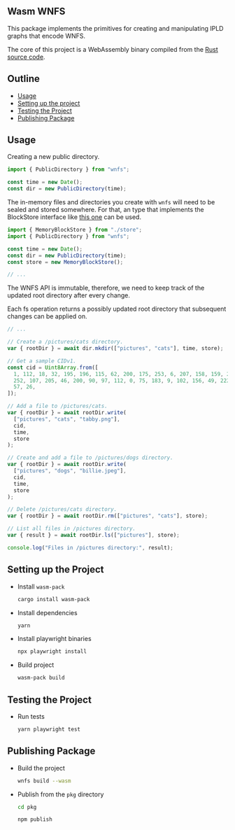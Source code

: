 ## Wasm WNFS

This package implements the primitives for creating and manipulating IPLD graphs that encode WNFS.

The core of this project is a WebAssembly binary compiled from the [Rust source code](https://github.com/WebNativeFileSystem/rs-wnfs/tree/main/crates/fs).

## Outline

- [Usage](#usage)
- [Setting up the project](#setting-up-the-project)
- [Testing the Project](#testing-the-project)
- [Publishing Package](#publishing-package)

## Usage

Creating a new public directory.

```js
import { PublicDirectory } from "wnfs";

const time = new Date();
const dir = new PublicDirectory(time);
```

The in-memory files and directories you create with `wnfs` will need to be sealed and stored somewhere. For that, an type that implements the BlockStore interface like [this one](https://github.com/WebNativeFileSystem/rs-wnfs/blob/8bb0fbb457051295f1ed4a4707dc230c04612658/crates/wasm/examples/graph/src/blockstore.ts#L9-L29) can be used.

```js
import { MemoryBlockStore } from "./store";
import { PublicDirectory } from "wnfs";

const time = new Date();
const dir = new PublicDirectory(time);
const store = new MemoryBlockStore();

// ...
```

The WNFS API is immutable, therefore, we need to keep track of the updated root directory after every change.

Each fs operation returns a possibly updated root directory that subsequent changes can be applied on.

```js
// ...

// Create a /pictures/cats directory.
var { rootDir } = await dir.mkdir(["pictures", "cats"], time, store);

// Get a sample CIDv1.
const cid = Uint8Array.from([
  1, 112, 18, 32, 195, 196, 115, 62, 200, 175, 253, 6, 207, 158, 159, 245, 15,
  252, 107, 205, 46, 200, 90, 97, 112, 0, 75, 183, 9, 102, 156, 49, 222, 148,
  57, 26,
]);

// Add a file to /pictures/cats.
var { rootDir } = await rootDir.write(
  ["pictures", "cats", "tabby.png"],
  cid,
  time,
  store
);

// Create and add a file to /pictures/dogs directory.
var { rootDir } = await rootDir.write(
  ["pictures", "dogs", "billie.jpeg"],
  cid,
  time,
  store
);

// Delete /pictures/cats directory.
var { rootDir } = await rootDir.rm(["pictures", "cats"], store);

// List all files in /pictures directory.
var { result } = await rootDir.ls(["pictures"], store);

console.log("Files in /pictures directory:", result);
```

## Setting up the Project

- Install `wasm-pack`

  ```bash
  cargo install wasm-pack
  ```

- Install dependencies

  ```bash
  yarn
  ```

- Install playwright binaries

  ```bash
  npx playwright install
  ```

- Build project

  ```bash
  wasm-pack build
  ```

## Testing the Project

- Run tests

  ```bash
  yarn playwright test
  ```

## Publishing Package

- Build the project

  ```bash
  wnfs build --wasm
  ```

- Publish from the `pkg` directory

  ```bash
  cd pkg
  ```

  ```bash
  npm publish
  ```
